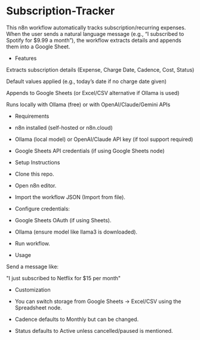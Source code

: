 # Subscription-Tracker
This n8n workflow automatically tracks subscription/recurring expenses. When the user sends a natural language message (e.g., “I subscribed to Spotify for $9.99 a month”), the workflow extracts details and appends them into a Google Sheet.

* Features

 Extracts subscription details (Expense, Charge Date, Cadence, Cost, Status)

 Default values applied (e.g., today’s date if no charge date given)

 Appends to Google Sheets (or Excel/CSV alternative if Ollama is used)

 Runs locally with Ollama (free) or with OpenAI/Claude/Gemini APIs

* Requirements

- n8n installed (self-hosted or n8n.cloud)

- Ollama (local model) or OpenAI/Claude API key (if tool support required)

- Google Sheets API credentials (if using Google Sheets node)

* Setup Instructions

- Clone this repo.

- Open n8n editor.

- Import the workflow JSON (Import from file).

* Configure credentials:

- Google Sheets OAuth (if using Sheets).

- Ollama (ensure model like llama3 is downloaded).

- Run workflow.

* Usage

Send a message like:

"I just subscribed to Netflix for $15 per month"

* Customization

- You can switch storage from Google Sheets → Excel/CSV using the Spreadsheet node.

- Cadence defaults to Monthly but can be changed.

- Status defaults to Active unless cancelled/paused is mentioned.
